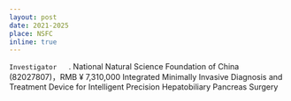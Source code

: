 ```yaml
---
layout: post
date: 2021-2025
place: NSFC
inline: true
---
```


`Investigator	`.
National Natural Science Foundation of China (82027807)，RMB ¥ 7,310,000
Integrated Minimally Invasive Diagnosis and Treatment Device for Intelligent Precision Hepatobiliary Pancreas Surgery
